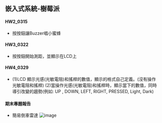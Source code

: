 ## 嵌入式系統-樹莓派
#### HW2_0315
* 按按鈕讓Buzzer唱小蜜蜂
#### HW3_0322
* 按按鈕開始測距，並顯示在LCD上
#### HW4_0329
* (1)LCD 顯示光感(光敏電阻)和搖桿的數值，顯示的格式自己定義。(沒有操作光敏電阻和搖桿)
  (2)當操作光感(光敏電阻)和搖桿時，顯示當下的數值，同時導引改變的趨勢(例如: UP , DOWN, LEFT, RIGHT, PRESSED, Light, Dark)
#### 期末專題報告
* 簡易倒車雷達
  ![image](https://github.com/user-attachments/assets/666b33a1-6454-41b2-a403-f8032d39b480)

  
